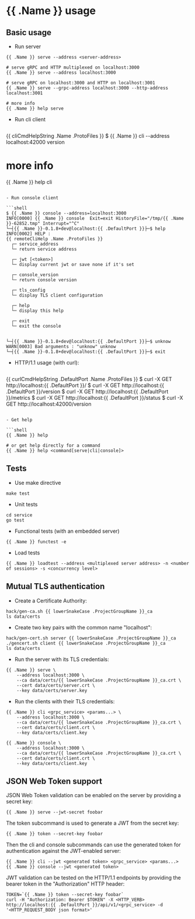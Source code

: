 # {{ .Name }} usage

## Basic usage

- Run server

```shell
{{ .Name }} serve --address <server-address>

# serve gRPC and HTTP multiplexed on localhost:3000
{{ .Name }} serve --address localhost:3000

# serve gRPC on localhost:3000 and HTTP on localhost:3001
{{ .Name }} serve --grpc-address localhost:3000 --http-address localhost:3001

# more info
{{ .Name }} help serve
```

- Run cli client

  ```shell
{{ cliCmdHelpString .Name .ProtoFiles }}
  $ {{ .Name }} cli --address localhost:42000 version

  # more info
  {{ .Name }} help cli
  ```

- Run console client

```shell
$ {{ .Name }} console --address=localhost:3000
INFO[0000] {{ .Name }} console  Exit=exit HistoryFile="/tmp/{{ .Name }}-62852.tmp" Interrupt="^C"
└─┤{{ .Name }}-0.1.8+dev@localhost:{{ .DefaultPort }}├─$ help
INFO[0002] HELP :
{{ remoteCliHelp .Name .ProtoFiles }}
	┌─ service_address
	└─ return service address

	┌─ jwt [<token>]
	└─ display current jwt or save none if it's set

	┌─ console_version
	└─ return console version

	┌─ tls_config
	└─ display TLS client configuration

	┌─ help
	└─ display this help

	┌─ exit
	└─ exit the console


└─┤{{ .Name }}-0.1.8+dev@localhost:{{ .DefaultPort }}├─$ unknow
WARN[0003] Bad arguments : "unknow" unknow
└─┤{{ .Name }}-0.1.8+dev@localhost:{{ .DefaultPort }}├─$ exit
```

- HTTP/1.1 usage (with curl):

  ```shell
{{ curlCmdHelpString .DefaultPort .Name .ProtoFiles }}
  $ curl -X GET    http://localhost:{{ .DefaultPort }}/
  $ curl -X GET    http://localhost:{{ .DefaultPort }}/version
  $ curl -X GET    http://localhost:{{ .DefaultPort }}/metrics
  $ curl -X GET    http://localhost:{{ .DefaultPort }}/status
  $ curl -X GET    http://localhost:42000/version
  ```

- Get help

```shell
{{ .Name }} help

# or get help directly for a command
{{ .Name }} help <command[serve|cli|console]>
```

## Tests

- Use make directive

```shell
make test
```

- Unit tests

```shell
cd service
go test
```

- Functional tests (with an embedded server)

```shell
{{ .Name }} functest -e
```

- Load tests

```shell
{{ .Name }} loadtest --address <multiplexed server address> -n <number of sessions> -s <concurrency level>
```

## Mutual TLS authentication

- Create a Certificate Authority:

```shell
hack/gen-ca.sh {{ lowerSnakeCase .ProjectGroupName }}_ca
ls data/certs
```

- Create two key pairs with the common name "localhost":

```shell
hack/gen-cert.sh server {{ lowerSnakeCase .ProjectGroupName }}_ca
./gencert.sh client {{ lowerSnakeCase .ProjectGroupName }}_ca
ls data/certs
```

- Run the server with its TLS credentials:

```shell
{{ .Name }} serve \
    --address localhost:3000 \
    --ca data/certs/{{ lowerSnakeCase .ProjectGroupName }}_ca.crt \
    --cert data/certs/server.crt \
    --key data/certs/server.key
```

- Run the clients with their TLS credentials:

```shell
{{ .Name }} cli <grpc_service> <params...> \
    --address localhost:3000 \
    --ca data/certs/{{ lowerSnakeCase .ProjectGroupName }}_ca.crt \
    --cert data/certs/client.crt \
    --key data/certs/client.key

{{ .Name }} console \
    --address localhost:3000 \
    --ca data/certs/{{ lowerSnakeCase .ProjectGroupName }}_ca.crt \
    --cert data/certs/client.crt \
    --key data/certs/client.key
```

## JSON Web Token support

JSON Web Token validation can be enabled on the server by providing a secret key:

```shell
{{ .Name }} serve --jwt-secret foobar
```

The token subcommand is used to generate a JWT from the secret key:

```shell
{{ .Name }} token --secret-key foobar
```

Then the cli and console subcommands can use the generated token for authentication against the JWT-enabled server:

```shell
{{ .Name }} cli --jwt <generated token> <grpc_service> <params...>
{{ .Name }} console --jwt <generated token>
```

JWT validation can be tested on the HTTP/1.1 endpoints by providing the bearer token in the "Authorization" HTTP header:

```shell
TOKEN=`{{ .Name }} token --secret-key foobar`
curl -H "Authorization: Bearer $TOKEN" -X <HTTP_VERB> http://localhost:{{ .DefaultPort }}/api/v1/<grpc_service> -d '<HTTP_REQUEST_BODY json format>'
```


